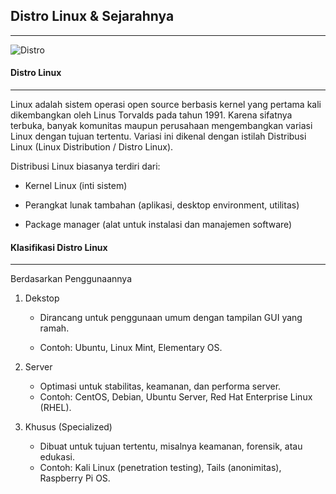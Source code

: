 ## Distro Linux & Sejarahnya
---

![Distro](https://www.rumahweb.com/journal/wp-content/uploads/2023/05/distro-linux-icon-min.png)


#### Distro Linux
___

Linux adalah sistem operasi open source berbasis kernel yang pertama kali dikembangkan oleh Linus Torvalds pada tahun 1991.
Karena sifatnya terbuka, banyak komunitas maupun perusahaan mengembangkan variasi Linux dengan tujuan tertentu. Variasi ini dikenal dengan istilah Distribusi Linux (Linux Distribution / Distro Linux).

Distribusi Linux biasanya terdiri dari:

- Kernel Linux (inti sistem)

- Perangkat lunak tambahan (aplikasi, desktop environment, utilitas)

- Package manager (alat untuk instalasi dan manajemen software)

#### Klasifikasi Distro Linux
___

Berdasarkan Penggunaannya
1. Dekstop
    * Dirancang untuk penggunaan umum dengan tampilan GUI yang ramah.

    * Contoh: Ubuntu, Linux Mint, Elementary OS.

2. Server
    * Optimasi untuk stabilitas, keamanan, dan performa server.
    * Contoh: CentOS, Debian, Ubuntu Server, Red Hat Enterprise Linux (RHEL).

3. Khusus (Specialized)
    * Dibuat untuk tujuan tertentu, misalnya keamanan, forensik, atau edukasi.
    * Contoh: Kali Linux (penetration testing), Tails (anonimitas), Raspberry Pi OS.
